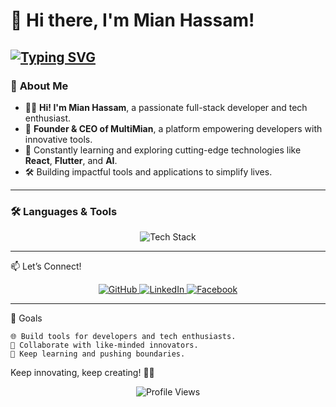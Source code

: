 # 👋 Hi there, I'm **Mian Hassam**!

[![Typing SVG](https://readme-typing-svg.herokuapp.com?font=Fira+Code&size=28&pause=1000&color=00FF00&center=true&vCenter=true&width=500&height=70&lines=Full+Stack+Developer;Founder+%26+CEO+of+MultiMian;Building+Innovative+Tech+Tools)](https://git.io/typing-svg)
---

### 🚀 **About Me**
- 🧑‍💻 **Hi! I'm Mian Hassam**, a passionate full-stack developer and tech enthusiast.  
- 🌟 **Founder & CEO of MultiMian**, a platform empowering developers with innovative tools.  
- 🌱 Constantly learning and exploring cutting-edge technologies like **React**, **Flutter**, and **AI**.
- 🛠️ Building impactful tools and applications to simplify lives.

---

### 🛠️ **Languages & Tools**
<div align="center">
  <img src="https://skillicons.dev/icons?i=js,react,nodejs,python,flutter,dart,firebase,mysql,html,css" alt="Tech Stack" />
</div>

---

📫 Let’s Connect!

<div align="center">
  <a href="https://github.com/Mianhassam96">
    <img src="https://img.shields.io/badge/GitHub-%23181717.svg?style=for-the-badge&logo=github&logoColor=white" alt="GitHub" />
  </a>
  <a href="https://linkedin.com/in/mianhassam96">
    <img src="https://img.shields.io/badge/LinkedIn-%230077B5.svg?style=for-the-badge&logo=linkedin&logoColor=white" alt="LinkedIn" />
  </a>
  <a href="https://facebook.com/MultiMianDev">
    <img src="https://img.shields.io/badge/Facebook-%231877F2.svg?style=for-the-badge&logo=facebook&logoColor=white" alt="Facebook" />
  </a>
</div>

---
🎯 Goals

    🌐 Build tools for developers and tech enthusiasts.
    🌟 Collaborate with like-minded innovators.
    🚀 Keep learning and pushing boundaries.


Keep innovating, keep creating! 🚀✨

<div align="center">
  <img src="https://komarev.com/ghpvc/?username=Mianhassam96&color=brightgreen&style=flat-square" alt="Profile Views" />
</div>
